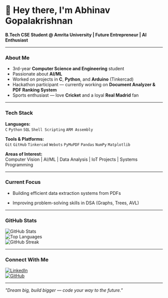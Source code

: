 # 👋 Hey there, I'm Abhinav Gopalakrishnan  

 **B.Tech CSE Student @ Amrita University | Future Entrepreneur | AI Enthusiast**  

---

### About Me  
- 3rd-year **Computer Science and Engineering** student  
- Passionate about **AI/ML**  
- Worked on projects in **C**, **Python**, and **Arduino** (Tinkercad)  
- Hackathon participant — currently working on **Document Analyzer & PDF Ranking System**  
- Sports enthusiast — love **Cricket** and a loyal **Real Madrid** fan  

---

###  Tech Stack  
**Languages:**  
`C` `Python` `SQL` `Shell Scripting` `ARM Assembly`  

**Tools & Platforms:**  
`Git` `GitHub` `Tinkercad` `Webots` `PyMuPDF` `Pandas` `NumPy` `Matplotlib`  

**Areas of Interest:**  
Computer Vision |  AI/ML |  Data Analysis |  IoT Projects | Systems Programming  

---

###  Current Focus  
-  Building efficient data extraction systems from PDFs
 
-  Improving problem-solving skills in DSA (Graphs, Trees, AVL)  

---

### GitHub Stats  
![GitHub Stats](https://github-readme-stats.vercel.app/api?username=Abhinav-Gopalakrishnan&show_icons=true&theme=tokyonight&count_private=true)  
![Top Languages](https://github-readme-stats.vercel.app/api/top-langs/?username=Abhinav-Gopalakrishnan&layout=compact&theme=tokyonight&count_private=true)  
![GitHub Streak](https://github-readme-streak-stats.herokuapp.com?user=Abhinav-Gopalakrishnan&theme=tokyonight&count_private=true)

---
### Connect With Me  
[![LinkedIn](https://img.shields.io/badge/LinkedIn-Abhinav-Gopalakrishnan-blue?logo=linkedin)](https://www.linkedin.com/in/abhinav-g-486343295/)  
[![GitHub](https://img.shields.io/badge/GitHub-Abhinav-Gopalakrishnan-black?logo=github)](https://github.com/Abhinav-Gopalakrishnan)  

---

*"Dream big, build bigger — code your way to the future."*
